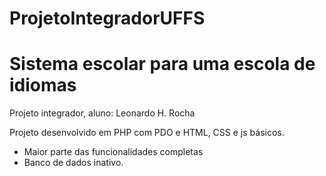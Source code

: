 # ProjetoIntegradorUFFS
# Sistema escolar para uma escola de idiomas
Projeto integrador, aluno: Leonardo H. Rocha

Projeto desenvolvido em PHP com PDO e HTML, CSS e js básicos.

- Maior parte das funcionalidades completas
- Banco de dados inativo.
